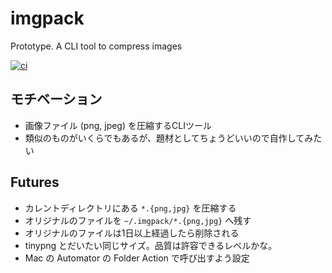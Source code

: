 # imgpack
Prototype. A CLI tool to compress images

[![ci](https://github.com/enuesaa/imgpack/actions/workflows/ci.yml/badge.svg)](https://github.com/enuesaa/imgpack/actions/workflows/ci.yml)

## モチベーション
- 画像ファイル (png, jpeg) を圧縮するCLIツール
- 類似のものがいくらでもあるが、題材としてちょうどいいので自作してみたい

## Futures

- カレントディレクトリにある `*.{png,jpg}` を圧縮する
- オリジナルのファイルを `~/.imgpack/*.{png,jpg}` へ残す
- オリジナルのファイルは1日以上経過したら削除される
- tinypng とだいたい同じサイズ。品質は許容できるレベルかな。
- Mac の Automator の Folder Action で呼び出すよう設定
